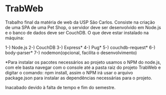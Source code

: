 # TrabWeb
Trabalho final da matéria de web da USP São Carlos. Consiste na criação de uma SPA de uma Pet Shop, o servidor deve ser desenvolvido em Node.js e o banco de dados deve ser CouchDB.
O que deve estar instalado na máquina:

1-) Node.js
2-) CouchDB
3-) Express*
4-) Pug*
5-) couchdb-request*
6-) body-parser*
7-) nodemon(opcional, facilita o desenvolvimento)

*Para instalar os pacotes necessários ao projeto usamos o NPM do node.js, com ele basta navegar com o console até a pasta raiz do projeto TrabWeb e digitar o comando: npm install, assim o NPM irá usar o arquivo package.json para instalar as dependências necessárias para o projeto.

Inacabado devido à falta de tempo e fim do semestre.
